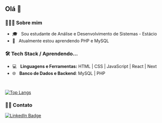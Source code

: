 
        
<h2>Olá 👋</h2>

<h3> 👩🏻‍💻 Sobre mim </h3>

- 🎓 &nbsp; Sou estudante de Análise e Desenvolvimento de Sistemas - Estácio
- 🔭 &nbsp; Atualmente estou aprendendo PHP e MySQL

<h3>🛠 Tech Stack / Aprendendo...</h3>

- 💻 &nbsp; **Linguagens e Ferramentas:** HTML | CSS | JavaScript | React | Next
- 🌐 &nbsp; **Banco de Dados e Backend**: MySQL | PHP

<br>

[![Top Langs](https://github-readme-stats.vercel.app/api/top-langs/?username=rafaelabou1999&layout=compact&text_color=daf7dc&bg_color=151515)](https://github.com/rafaelabou1999/github-readme-stats)

<h3> 🤝🏻 Contato </h3>

 <a href="https://www.linkedin.com/in/rafaela-bourdette/">
    <img src="https://img.shields.io/badge/LinkedIn-blue?style=for-the-badge&logo=linkedin&logoColor=white" alt="LinkedIn Badge"/>
  </a>

